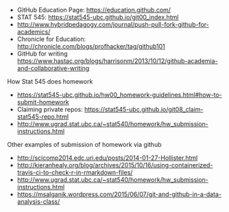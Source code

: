 - GitHub Education Page: https://education.github.com/
- STAT 545: https://stat545-ubc.github.io/git00_index.html
- http://www.hybridpedagogy.com/journal/push-pull-fork-github-for-academics/
- Chronicle for Education: http://chronicle.com/blogs/profhacker/tag/github101
- GitHub for writing https://www.hastac.org/blogs/harrisonm/2013/10/12/github-academia-and-collaborative-writing


How Stat 545 does homework

- https://stat545-ubc.github.io/hw00_homework-guidelines.html#how-to-submit-homework
- Claiming private repos: https://stat545-ubc.github.io/git08_claim-stat545-repo.html
- http://www.ugrad.stat.ubc.ca/~stat540/homework/hw_submission-instructions.html

Other examples of submission of homework via github

- http://scicomp2014.edc.uri.edu/posts/2014-01-27-Hollister.html
- http://kieranhealy.org/blog/archives/2015/10/16/using-containerized-travis-ci-to-check-r-in-rmarkdown-files/
- http://www.ugrad.stat.ubc.ca/~stat540/homework/hw_submission-instructions.html
- https://msalganik.wordpress.com/2015/06/07/git-and-github-in-a-data-analysis-class/
